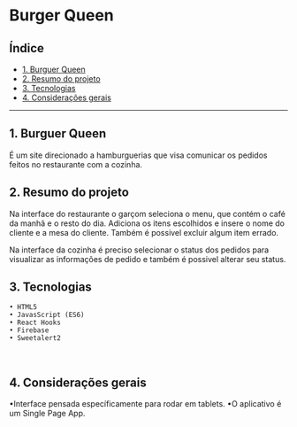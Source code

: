 # Burger Queen

## Índice

* [1. Burguer Queen](#1-Burguer-Queen)
* [2. Resumo do projeto](#2-resumo-do-projeto)
* [3. Tecnologias](#3-objetivos-de-aprendizagem)
* [4. Considerações gerais](#4-considerações-gerais)


***

## 1. Burguer Queen

É um site direcionado a hamburguerias que visa comunicar os pedidos feitos no restaurante com a cozinha.

## 2. Resumo do projeto

Na interface do restaurante o garçom seleciona o menu, que contém o café da manhã e o resto do dia. Adiciona os itens escolhidos e insere o nome do cliente e a mesa do cliente. Também é possivel excluir algum item errado.

Na interface da cozinha é preciso selecionar o status dos pedidos para visualizar as informações de pedido e também é possivel alterar seu status.


## 3. Tecnologias


    • HTML5
    • JavasScript (ES6)
    • React Hooks
    • Firebase
    • Sweetalert2

 
## 4. Considerações gerais

•Interface pensada específicamente para rodar em tablets.
•O aplicativo é um Single Page App.